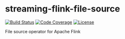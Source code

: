 # streaming-flink-file-source
[![Build Status](https://img.shields.io/travis/Fabricalab/streaming-flink-file-source.svg?branch=:branch&style=flat-square)](https://travis-ci.org/fabricalab/streaming-flink-file-source.svg?branch=master)
[![Code Coverage](https://img.shields.io/coveralls/github/fabricalab/streaming-flink-file-source/:branch?style=flat-square)](https://coveralls.io/github/fabricalab/streaming-flink-file-source?branch=master)
[![License](https://img.shields.io/badge/license-Apache%202.0-blue.svg?style=flat-square)](https://opensource.org/licenses/Apache-2.0)  

File source operator for Apache Flink
